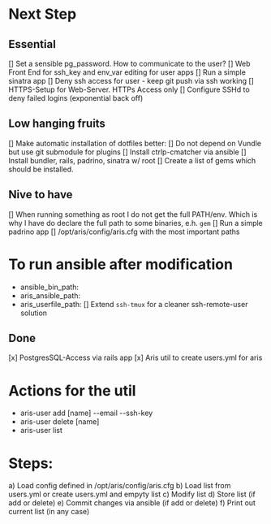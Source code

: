 # Next Step
## Essential
[] Set a sensible pg_password. How to communicate to the user?
[] Web Front End for ssh_key and env_var editing for user apps
[] Run a simple sinatra app
[] Deny ssh access for user - keep git push via ssh working
[] HTTPS-Setup for Web-Server. HTTPs Access only
[] Configure SSHd to deny failed logins (exponential back off)

## Low hanging fruits
[] Make automatic installation of dotfiles better:
  [] Do not depend on Vundle but use git submodule for plugins
  [] Install ctrlp-cmatcher via ansible
[] Install bundler, rails, padrino, sinatra w/ root
  [] Create a list of gems which should be installed.

## Nive to have
[] When running something as root I do not get the full PATH/env. Which is
   why I have do declare the full path to some binaries, e.h. `gem`
[] Run a simple padrino app
[] /opt/aris/config/aris.cfg with the most important paths
  # To run ansible after modification
  - ansible_bin_path:
  - aris_ansible_path:
  - aris_userfile_path:
[] Extend `ssh-tmux` for a cleaner ssh-remote-user solution

## Done
[x] PostgresSQL-Access via rails app
[x] Aris util to create users.yml for aris
  # Actions for the util
  - aris-user add [name] --email --ssh-key
  - aris-user delete [name]
  - aris-user list
  # Steps:
  a) Load config defined in /opt/aris/config/aris.cfg
  b) Load list from users.yml or create users.yml and empyty list
  c) Modify list
  d) Store list (if add or delete)
  e) Commit changes via ansible (if add or delete)
  f) Print out current list (in any case)
